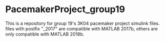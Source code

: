 # PacemakerProject_group19

This is a repository for group 19's 3K04 pacemaker project simulink files. files with postfix "_2017" are compatible with MATLAB 2017b, others are only compatible with MATLAB 2018b.
